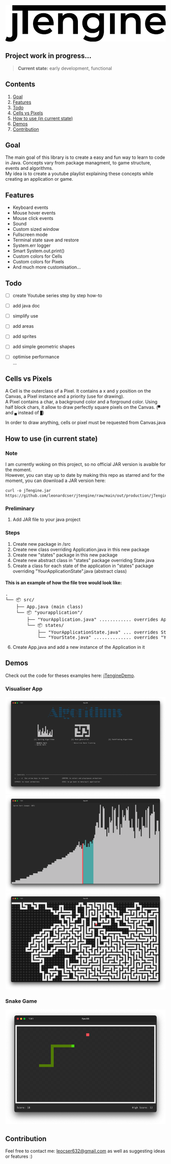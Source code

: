<img src="res/jTengineLogo.png" alt="C++ Logo" width="514" height="114" />

## Project work in progress... 
> **Current state:** early development, functional

## Contents

1. [Goal](#goal)
2. [Features](#features)
3. [Todo](#todo)
4. [Cells vs Pixels](#cells-vs-pixels)
5. [How to use (in current state)](#how-to-use)
6. [Demos](#demos)
7. [Contribution](#contribution)


<a name="goal"></a>
## Goal
The main goal of this library is to create a easy and fun way to learn to code in Java. Concepts vary from package managment, to game structure, events and algorithms.  
My idea is to create a youtube playlist explaining these concepts while creating an application or game.


<a name="features"></a>
## Features
- Keyboard events
- Mouse hover events
- Mouse click events
- Sound
- Custom sized window
- Fullscreen mode
- Terminal state save and restore
- System.err logger
- Smart System.out.print()
- Custom colors for Cells
- Custom colors for Pixels
- And much more customisation...


<a name="todo"></a>
## Todo
- [ ] create Youtube series step by step how-to
- [ ] add java doc
- [ ] simplify use
- [ ] add areas
- [ ] add sprites
- [ ] add simple geometric shapes  
- [ ] optimise performance  
...


<a name="cells-vs-pixels"></a>
## Cells vs Pixels
A Cell is the outerclass of a Pixel. It contains a x and y position on the Canvas, a Pixel instance and a priority (use for drawing).  
A Pixel contains a char, a background color and a forground color. Using half block chars, it allow to draw perfectly square pixels on the Canvas. (`▀` and `▄` instead of `█`)


In order to draw anything, cells or pixel must be requested from Canvas.java


<a name="how-to-use"></a>
## How to use (in current state)
### Note
I am currently woking on this project, so no official JAR version is avaible for the moment.  
However, you can stay up to date by making this repo as starred and for the moment, you can download a JAR version here:
```console
curl -o jTengine.jar https://github.com/leonardcser/jtengine/raw/main/out/production/jTengine.jar
```

### Preliminary
1. Add JAR file to your java project

### Steps
1. Create new package in /src
2. Create new class overriding Application.java in this new package
3. Create new "states" package in this new package
4. Create new abstract class in "states" package overriding State.java
5. Create a class for each state of the application in "states" package overriding "YourApplicationState".java (abstract class)

#### This is an example of how the file tree would look like:
<pre>
.
└── 📦 src/
    ├── App.java (main class)
    └── 📦 "yourapplication"/
        ├── "YourApplication.java" ............ overrides Application.java
        └── 📦 states/
            ├── "YourApplicationState.java" ... overrides State.java
            └── "YourState.java" .............. overrides "YourApplicationState.java"
</pre>

6. Create App.java and add a new instance of the Application in it

<a name="demo"></a>
## Demos
Check out the code for theses examples here: [jTengineDemo](https://github.com/leonardcser/jtenginedemo).

### Visualiser App
![menuAlgorithms](res/demo/menuAlgorithms.png)
![quickSort](res/demo/quickSort.png)
![maze](res/demo/maze.png)

### Snake Game
![snake](res/demo/snake.png)


<a name="contribution"></a>
## Contribution
Feel free to contact me: leocser632@gmail.com as well as suggesting ideas or features :)
